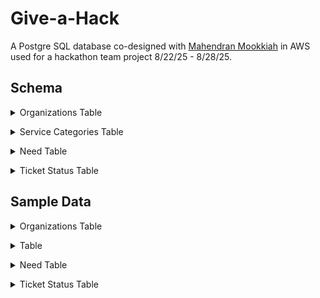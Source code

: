 # Give-a-Hack
A Postgre SQL database co-designed with [Mahendran Mookkiah](https://github.com/mookkiah) in AWS used for a hackathon team project 8/22/25 - 8/28/25.

## Schema

<details>
<summary>Organizations Table</summary>
<br/>
 


<br/></details>

<details>
<summary>Service Categories Table</summary>
<br/>
 


<br/></details>

<details>
<summary>Need Table</summary>
<br/>
 


<br/></details>

<details>
<summary>Ticket Status Table</summary>
<br/>
 


<br/></details>

## Sample Data

<details>
<summary>Organizations Table</summary>
<br/>
 


<br/></details>

<details>
<summary> Table</summary>
<br/>
 


<br/></details>

<details>
<summary>Need Table</summary>
<br/>
 


<br/></details>

<details>
<summary>Ticket Status Table</summary>
<br/>
 


<br/></details>
